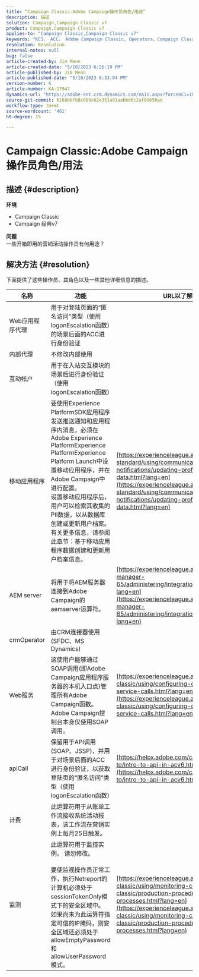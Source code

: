 ```yaml
---
title: “Campaign Classic:Adobe Campaign操作员角色/用途”
description: 描述
solution: Campaign,Campaign Classic v7
product: Campaign,Campaign Classic v7
applies-to: "Campaign Classic,Campaign Classic v7"
keywords: "KCS， ACC， Adobe Campaign Classic, Operators，Campaign Classicv7,Campaign Classic，角色，用途，常见问题解答"
resolution: Resolution
internal-notes: null
bug: false
article-created-by: Jim Menn
article-created-date: "5/10/2023 6:26:19 PM"
article-published-by: Jim Menn
article-published-date: "5/10/2023 6:33:04 PM"
version-number: 6
article-number: KA-17947
dynamics-url: "https://adobe-ent.crm.dynamics.com/main.aspx?forceUCI=1&pagetype=entityrecord&etn=knowledgearticle&id=13da8627-60ef-ed11-8849-6045bd006295"
source-git-commit: 6168bbfb8c989c02e351a91aabbd6c2af09650ad
workflow-type: tm+mt
source-wordcount: '461'
ht-degree: 1%

---
```


# Campaign Classic:Adobe Campaign操作员角色/用法

## 描述 {#description}


<b>环境</b>

- Campaign Classic
- Campaign 经典v7

<b>问题</b>
<br>一些开箱即用的营销活动操作员有何用途？



## 解决方法 {#resolution}


下面提供了这些操作员、其角色以及一些其他详细信息的描述。


| <b>名称</b> | <b>功能</b> | <b>URL以了解更多详细信息</b> |
| --- | --- | --- |
| Web应用程序代理 | 用于对登陆页面的“匿名访问”类型（使用logonEscalation函数）的场景后面的ACC进行身份验证 |   |
| 内部代理 | 不修改内部使用 |   |
| 互动帐户 | 用于在入站交互模块的场景后进行身份验证（使用logonEscalation函数） |   |
| 移动应用程序 | 要使用Experience PlatformSDK应用程序发送推送通知和应用程序内消息，必须在Adobe Experience PlatformExperience PlatformExperience Platform Launch中设置移动应用程序，并在Adobe Campaign中进行配置。<br>设置移动应用程序后，用户可以检索其收集的PII数据，以从数据库创建或更新用户档案。 有关更多信息，请参阅此章节：基于移动应用程序数据创建和更新用户档案信息。 | [https://experienceleague.adobe.com/docs/campaign-standard/using/communication-channels/push-notifications/updating-profile-with-mobile-app-data.html?lang=en](https://experienceleague.adobe.com/docs/campaign-standard/using/communication-channels/push-notifications/updating-profile-with-mobile-app-data.html?lang=en) |
| AEM server | 将用于将AEM服务器连接到Adobe Campaign的aemserver运算符。 | [https://experienceleague.adobe.com/docs/experience-manager-65/administering/integration/campaignonpremise.html?lang=en](https://experienceleague.adobe.com/docs/experience-manager-65/administering/integration/campaignonpremise.html?lang=en) |
| crmOperator | 由CRM连接器使用(SFDC、MS Dynamics) |   |
| Web服务 | 这使用户能够通过SOAP调用(即Adobe Campaign应用程序服务器的本机入口点)管理所有Adobe Campaign函数。 Adobe Campaign控制台本身仅使用SOAP调用。 | [https://experienceleague.adobe.com/docs/campaign-classic/using/configuring-campaign-classic/api/web-service-calls.html?lang=en](https://experienceleague.adobe.com/docs/campaign-classic/using/configuring-campaign-classic/api/web-service-calls.html?lang=en) |
| apiCall | 保留用于API调用(SOAP、JSSP)，并用于对场景后面的ACC进行身份验证，以获取登陆页的“匿名访问”类型（使用logonEscalation函数） | [https://helpx.adobe.com/campaign/classic/how-to/intro-to-api-in-acv6.html](https://helpx.adobe.com/campaign/classic/how-to/intro-to-api-in-acv6.html) |
| 计费 | 此运算符用于从账单工作流接收系统活动报表，该工作流在营销实例上每月25日触发。 |   |
| 监测 | 此运算符用于监控实例。 请勿修改。 <br><br>要使监视操作员正常工作，执行Netreport的计算机必须处于sessionTokenOnly模式下的安全区域中。 如果尚未为此运算符指定可信的IP掩码，则安全区域还必须处于allowEmptyPassword和allowUserPassword模式。 | [https://experienceleague.adobe.com/docs/campaign-classic/using/monitoring-campaign-classic/production-procedures/monitoring-processes.html?lang=en](https://experienceleague.adobe.com/docs/campaign-classic/using/monitoring-campaign-classic/production-procedures/monitoring-processes.html?lang=en) |



